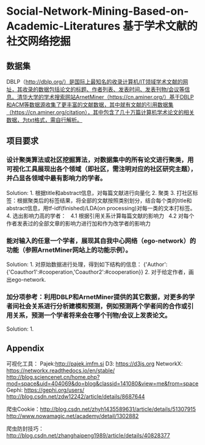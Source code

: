 # Social-Network-Mining-Based-on-Academic-Literatures 基于学术文献的社交网络挖掘
## 数据集
DBLP（http://dblp.org/）是国际上最知名的收录计算机/IT领域学术文献的网址，其收录的数据包括论文的标题、作者列表、发表时间、发表刊物/会议等信息。清华大学的学术搜索网站ArnetMiner（https://cn.aminer.org/）基于DBLP和ACM等数据源收集了更丰富的文献数据，其中就有文献的引用数据集（https://cn.aminer.org/citation），其中包含了几十万篇计算机学术论文的相关数据，为txt格式，需自行解析。
## 项目要求
### 设计聚类算法或社区挖掘算法，对数据集中的所有论文进行聚类，用可视化工具展现出各个领域（即社区，需注明对应的社区研究主题），并凸显各领域中最有影响力的学者。
Solution:
	1. 根据title和abstract信息，对每篇文献进行向量化
	2. 聚类
	3. 打社区标签：根据聚类后的标签结果，将全部的文献按照类别划分，结合每个类的title和abstract信息，用tf-idf(finished)/LDA(on processing)对每一类的文本打标签。
	4. 选出影响力高的学者：
    4.1 根据引用关系计算每篇文献的影响力
    4.2 对每个作者发表过的全部文章的影响力进行加和作为改学者的影响力

### 能对输入的任意一个学者，展现其自我中心网络（ego-network）的功能（参照ArnetMiner网站上的功能示例）。

Solution:
	1. 对原始数据进行处理，得到如下结构的信息：
    {'Author':{'Coauthor1':#cooperation,'Coauthor2':#cooperation}}
	2. 对于给定作者，画出ego-network.

### 加分项参考：利用DBLP和ArnetMiner提供的其它数据，对更多的学者间社会关系进行分析建模和预测，例如预测两个学者间的合作或引用关系，预测一个学者将来会在哪个刊物/会议上发表论文。

Solution:
	1.

## Appendix
可视化工具：
Pajek:http://pajek.imfm.si
D3: https://d3js.org
NetworkX: https://networkx.readthedocs.io/en/stable/
http://blog.sciencenet.cn/home.php?mod=space&uid=404069&do=blog&classid=141080&view=me&from=space
Gephi: https://gephi.org/users/
http://blog.csdn.net/zdw12242/article/details/8687644

爬虫Cookie：http://blog.csdn.net/zhyh1435589631/article/details/51307915
			 http://www.nowamagic.net/academy/detail/1302882

爬虫防封技巧：http://blog.csdn.net/zhanghaipeng1989/article/details/40828377

